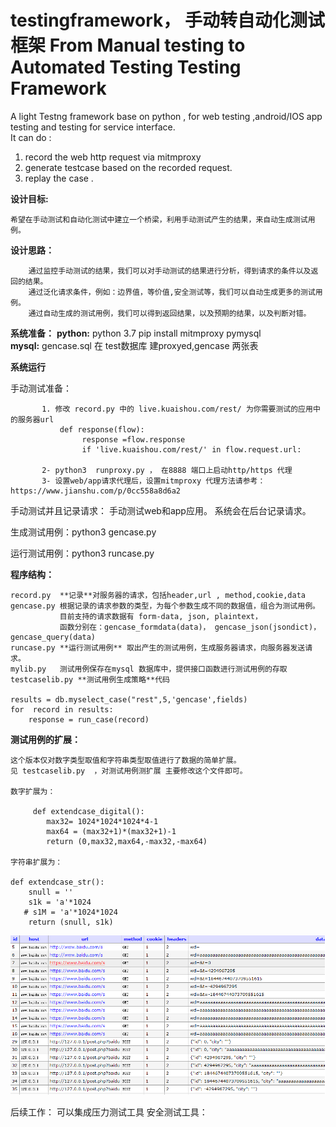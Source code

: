 # testingframework， 手动转自动化测试框架   From Manual testing to  Automated Testing Testing Framework

A light Testng framework base on python , for web testing ,android/IOS app testing and testing for service interface.  
It can do :
1. record the web http request via mitmproxy
2. generate testcase based on the recorded request.  
3. replay the case . 

**设计目标:**   

    希望在手动测试和自动化测试中建立一个桥梁，利用手动测试产生的结果，来自动生成测试用例。
 
**设计思路：**

        通过监控手动测试的结果，我们可以对手动测试的结果进行分析，得到请求的条件以及返回的结果。
        通过泛化请求条件，例如：边界值，等价值,安全测试等，我们可以自动生成更多的测试用例。
        通过自动生成的测试用例，我们可以得到返回结果，以及预期的结果，以及判断对错。

**系统准备：**
    **python:** 
        python 3.7 
        pip install mitmproxy pymysql    
    **mysql:** 
        gencase.sql 在 test数据库 建proxyed,gencase 两张表         

**系统运行**

手动测试准备： 

           1. 修改 record.py 中的 live.kuaishou.com/rest/ 为你需要测试的应用中的服务器url 
               def response(flow):
                    response =flow.response
                    if 'live.kuaishou.com/rest/' in flow.request.url:
                    
           2- python3  runproxy.py ， 在8888 端口上启动http/https 代理 
           3- 设置web/app请求代理后，设置mitmproxy 代理方法请参考：  https://www.jianshu.com/p/0cc558a8d6a2

手动测试并且记录请求： 
           手动测试web和app应用。 系统会在后台记录请求。

生成测试用例：python3 gencase.py

运行测试用例：python3  runcase.py 


 

**程序结构：**

    record.py  **记录**对服务器的请求，包括header,url , method,cookie,data 
    gencase.py 根据记录的请求参数的类型，为每个参数生成不同的数据值，组合为测试用例。
               目前支持的请求数据有 form-data, json, plaintext， 
               函数分别在：gencase_formdata(data)， gencase_json(jsondict)，gencase_query(data)
    runcase.py **运行测试用例** 取出产生的测试用例，生成服务器请求，向服务器发送请求。
    mylib.py   测试用例保存在mysql 数据库中，提供接口函数进行测试用例的存取 
    testcaselib.py **测试用例生成策略**代码
    
    results = db.myselect_case("rest",5,'gencase',fields)
    for  record in results:
        response = run_case(record)            

**测试用例的扩展：** 

    这个版本仅对数字类型取值和字符串类型取值进行了数据的简单扩展。
    见 testcaselib.py  ，对测试用例测扩展 主要修改这个文件即可。
    
    数字扩展为：
              
         def extendcase_digital():
            max32= 1024*1024*1024*4-1
            max64 = (max32+1)*(max32+1)-1
            return (0,max32,max64,-max32,-max64)

    字符串扩展为：
    
    def extendcase_str():
        snull = ''
        s1k = 'a'*1024
       # s1M = 'a'*1024*1024
        return (snull, s1k)
 
![Image text](image/gencase.png)
 
 
 后续工作：
      可以集成压力测试工具
      安全测试工具： 
      




    
    

